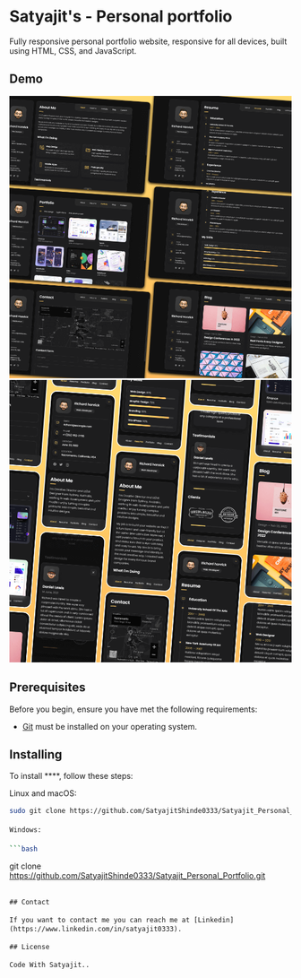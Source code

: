 # Satyajit's - Personal portfolio




 Fully responsive personal portfolio website, responsive for all devices, built using HTML, CSS, and JavaScript.

## Demo

![ Desktop Demo](./website-demo-image/desktop.png "Desktop Demo")
![Mobile Demo](./website-demo-image/mobile.png "Mobile Demo")

## Prerequisites

Before you begin, ensure you have met the following requirements:

* [Git](https://git-scm.com/downloads "Download Git") must be installed on your operating system.

## Installing 

To install ****, follow these steps:

Linux and macOS:

```bash
sudo git clone https://github.com/SatyajitShinde0333/Satyajit_Personal_Portfolio.git

Windows:

```bash
```
git clone https://github.com/SatyajitShinde0333/Satyajit_Personal_Portfolio.git
```

## Contact

If you want to contact me you can reach me at [Linkedin](https://www.linkedin.com/in/satyajit0333).

## License

Code With Satyajit..
